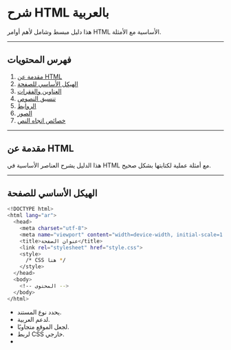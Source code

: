 # شرح HTML بالعربية

هذا دليل مبسط وشامل لأهم أوامر HTML الأساسية مع الأمثلة.

---

## فهرس المحتويات

1. [مقدمة عن HTML](#مقدمة-عن-html)
2. [الهيكل الأساسي للصفحة](#الهيكل-الأساسي-للصفحة)
3. [العناوين والفقرات](#العناوين-والفقرات)
4. [تنسيق النصوص](#تنسيق-النصوص)
5. [الروابط](#الروابط)
6. [الصور](#الصور)
7. [خصائص اتجاه النص](#خصائص-اتجاه-النص)

---

## مقدمة عن HTML

هذا الدليل يشرح العناصر الأساسية في HTML مع أمثلة عملية لكتابتها بشكل صحيح.

---

## الهيكل الأساسي للصفحة

```sh
<!DOCTYPE html>
<html lang="ar">
  <head>
    <meta charset="utf-8">
    <meta name="viewport" content="width=device-width, initial-scale=1.0">
    <title>عنوان الصفحة</title>
    <link rel="stylesheet" href="style.css">
    <style>
      /* CSS هنا */
    </style>
  </head>
  <body>
    <!-- المحتوى -->
  </body>
</html>
```

- <!DOCTYPE html> يحدد نوع المستند.
- <meta charset="utf-8"> لدعم العربية.
- <meta name="viewport"> لجعل الموقع متجاوبًا.
- <link> لربط CSS خارجي.
- <style> لكتابة CSS داخلي.

---

## العناوين والفقرات

- العناوين:
```sh
<h1>الأكبر</h1>
<h6>الأصغر</h6>
```

- الفقرة:
```sh
<p>نص الفقرة هنا.</p>
```

- سطر جديد:
```sh
<br>
```

- خط فاصل:
```sh
<hr>
```

